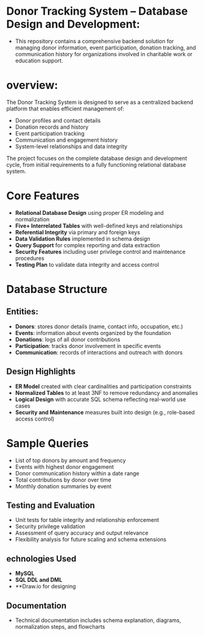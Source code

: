 # Donor Tracking System – Database Design and Development:
  - This repository contains a comprehensive backend solution for managing donor information, event participation, donation tracking, and communication history for organizations involved in charitable work or education support.

# overview:

The Donor Tracking System is designed to serve as a centralized backend platform that enables efficient management of:

- Donor profiles and contact details
- Donation records and history
- Event participation tracking
- Communication and engagement history
- System-level relationships and data integrity

The project focuses on the complete database design and development cycle, from initial requirements to a fully functioning relational database system.

# Core Features

- **Relational Database Design** using proper ER modeling and normalization
- **Five+ Interrelated Tables** with well-defined keys and relationships
- **Referential Integrity** via primary and foreign keys
- **Data Validation Rules** implemented in schema design
- **Query Support** for complex reporting and data extraction
- **Security Features** including user privilege control and maintenance procedures
- **Testing Plan** to validate data integrity and access control

# Database Structure

## Entities:

- **Donors**: stores donor details (name, contact info, occupation, etc.)
- **Events**: information about events organized by the foundation
- **Donations**: logs of all donor contributions
- **Participation**: tracks donor involvement in specific events
- **Communication**: records of interactions and outreach with donors


## Design Highlights

- **ER Model** created with clear cardinalities and participation constraints
- **Normalized Tables** to at least 3NF to remove redundancy and anomalies
- **Logical Design** with accurate SQL schema reflecting real-world use cases
- **Security and Maintenance** measures built into design (e.g., role-based access control)

# Sample Queries

- List of top donors by amount and frequency
- Events with highest donor engagement
- Donor communication history within a date range
- Total contributions by donor over time
- Monthly donation summaries by event

## Testing and Evaluation

- Unit tests for table integrity and relationship enforcement
- Security privilege validation
- Assessment of query accuracy and output relevance
- Flexibility analysis for future scaling and schema extensions

## echnologies Used

- **MySQL**
- **SQL DDL and DML**
- **Draw.io for designing 



## Documentation

- Technical documentation includes schema explanation, diagrams, normalization steps, and flowcharts
